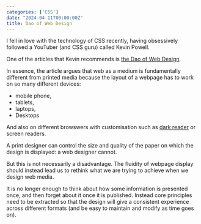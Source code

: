 ```yaml
---
categories: ['CSS']
date: "2024-04-11T00:00:00Z"
title: Dao of Web Design
---
```


I fell in love with the technology of CSS recently, having obsessively followed a YouTuber (and CSS guru) called Kevin Powell.

One of the articles that Kevin recommends is [the Dao of Web Design](https://alistapart.com/article/dao/). 

In essence, the article argues that web as a medium is fundamentally different from printed media because the layout of a webpage has to work on so many different devices:

- mobile phone, 
- tablets, 
- laptops, 
- Desktops

And also on different browswers with customisation such as [dark reader](https://darkreader.org/) or screen readers.

A print designer can control  the size and quality of the paper on which the design is displayed: a web designer cannot.

But this is not necessarily a disadvantage.  The fluidity of webpage display should instead lead us to rethink what we are trying to achieve when we design web media.  

It is no longer enough to think about how some information is presented once, and then forget about it once it is published.  Instead core principles need to be extracted so that the design will give a consistent experience across different formats (and be easy to maintain and modify as time goes on). 

